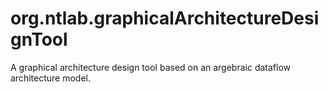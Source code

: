 # org.ntlab.graphicalArchitectureDesignTool
A graphical architecture design tool based on an argebraic dataflow architecture model.
